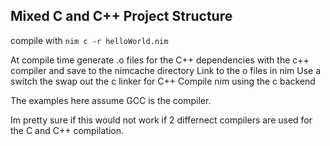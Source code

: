 ## Mixed C and C++ Project Structure

compile with `nim c -r helloWorld.nim`

At compile time generate .o files for the C++ dependencies with the c++ compiler and save to the nimcache directory
Link to the o files in nim
Use a switch the swap out the c linker for C++
Compile nim using the c backend

The examples here assume GCC is the compiler.

Im pretty sure if this would not work if 2 differnect compilers are used for the C and C++ compilation.

